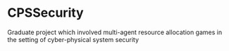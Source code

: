 # CPSSecurity
Graduate project which involved multi-agent resource allocation games in the setting of cyber-physical system security
